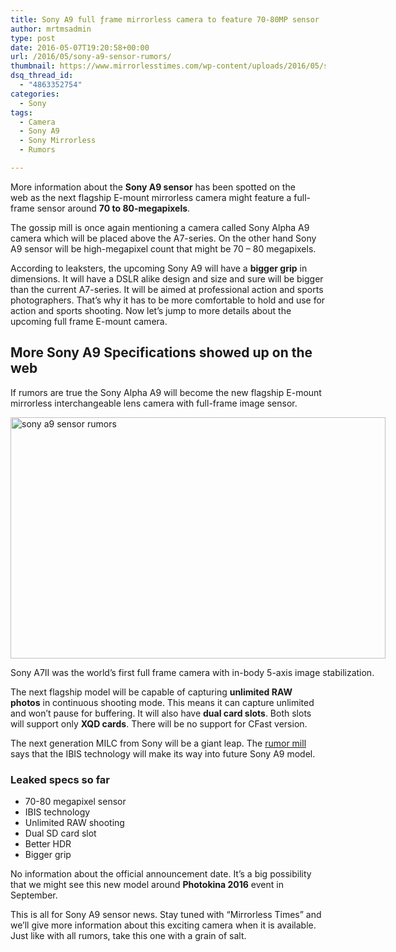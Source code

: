 ```yaml
---
title: Sony A9 full ƒrame mirrorless camera to feature 70-80MP sensor
author: mrtmsadmin
type: post
date: 2016-05-07T19:20:58+00:00
url: /2016/05/sony-a9-sensor-rumors/
thumbnail: https://www.mirrorlesstimes.com/wp-content/uploads/2016/05/sony-a9-sensor-rumors-1.jpg
dsq_thread_id:
  - "4863352754"
categories:
  - Sony
tags:
  - Camera
  - Sony A9
  - Sony Mirrorless
  - Rumors

---
```

More information about the **Sony A9 sensor** has been spotted on the web as the next flagship E-mount mirrorless camera might feature a full-frame sensor around **70 to 80-megapixels**.

The gossip mill is once again mentioning a camera called Sony Alpha A9 camera which will be placed above the A7-series. On the other hand Sony A9 sensor will be high-megapixel count that might be 70 &#8211; 80 megapixels.

According to leaksters, the upcoming Sony A9 will have a **bigger grip** in dimensions. It will have a DSLR alike design and size and sure will be bigger than the current A7-series. It will be aimed at professional action and sports photographers. That&#8217;s why it has to be more comfortable to hold and use for action and sports shooting. Now let’s jump to more details about the upcoming full frame E-mount camera.<!--more-->

## More Sony A9 Specifications showed up on the web

If rumors are true the Sony Alpha A9 will become the new flagship E-mount mirrorless interchangeable lens camera with full-frame image sensor.

<div id="attachment_199" style="width: 910px" class="wp-caption alignnone">
  <img class="wp-image-199 size-full" title="sony a9 sensor rumors" src="https://i2.wp.com/www.mirrorlesstimes.com/wp-content/uploads/2016/05/sony-a9-sensor-rumors-1.jpg?resize=600%2C386&#038;ssl=1" alt="sony a9 sensor rumors" width="600" height="386" srcset="https://i2.wp.com/www.mirrorlesstimes.com/wp-content/uploads/2016/05/sony-a9-sensor-rumors-1.jpg?w=900&ssl=1 900w, https://i2.wp.com/www.mirrorlesstimes.com/wp-content/uploads/2016/05/sony-a9-sensor-rumors-1.jpg?resize=300%2C193&ssl=1 300w, https://i2.wp.com/www.mirrorlesstimes.com/wp-content/uploads/2016/05/sony-a9-sensor-rumors-1.jpg?resize=768%2C494&ssl=1 768w" sizes="(max-width: 600px) 100vw, 600px" data-recalc-dims="1" />
  
  <p class="wp-caption-text">
    Sony A7II was the world’s first full frame camera with in-body 5-axis image stabilization.
  </p>
</div>

The next flagship model will be capable of capturing **unlimited RAW photos** in continuous shooting mode. This means it can capture unlimited and won’t pause for buffering. It will also have **dual card slots**. Both slots will support only **XQD cards**. There will be no support for CFast version.

The next generation MILC from Sony will be a giant leap. The <a href="http://bit.ly/1SUOd2u" target="_blank">rumor mill</a> says that the IBIS technology will make its way into future Sony A9 model.

### Leaked specs so far

  * 70-80 megapixel sensor
  * IBIS technology
  * Unlimited RAW shooting
  * Dual SD card slot
  * Better HDR
  * Bigger grip

No information about the official announcement date. It&#8217;s a big possibility that we might see this new model around **Photokina 2016** event in September.

This is all for Sony A9 sensor news. Stay tuned with &#8220;Mirrorless Times&#8221; and we’ll give more information about this exciting camera when it is available. Just like with all rumors, take this one with a grain of salt.
